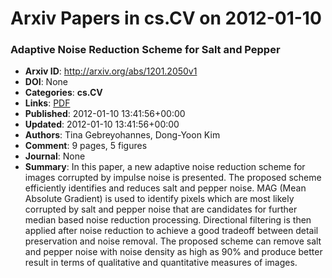 # Arxiv Papers in cs.CV on 2012-01-10
### Adaptive Noise Reduction Scheme for Salt and Pepper
- **Arxiv ID**: http://arxiv.org/abs/1201.2050v1
- **DOI**: None
- **Categories**: **cs.CV**
- **Links**: [PDF](http://arxiv.org/pdf/1201.2050v1)
- **Published**: 2012-01-10 13:41:56+00:00
- **Updated**: 2012-01-10 13:41:56+00:00
- **Authors**: Tina Gebreyohannes, Dong-Yoon Kim
- **Comment**: 9 pages, 5 figures
- **Journal**: None
- **Summary**: In this paper, a new adaptive noise reduction scheme for images corrupted by impulse noise is presented. The proposed scheme efficiently identifies and reduces salt and pepper noise. MAG (Mean Absolute Gradient) is used to identify pixels which are most likely corrupted by salt and pepper noise that are candidates for further median based noise reduction processing. Directional filtering is then applied after noise reduction to achieve a good tradeoff between detail preservation and noise removal. The proposed scheme can remove salt and pepper noise with noise density as high as 90% and produce better result in terms of qualitative and quantitative measures of images.



